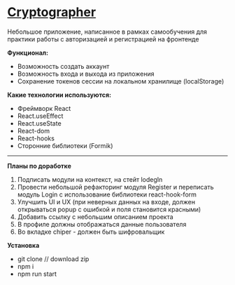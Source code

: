 # [Cryptographer](https://rudokopov.github.io/chiper)

Небольшое приложение, написанное в рамках самообучения для практики работы с авторизацией и регистрацией на фронтенде

**Функционал:**

- Возможность создать аккаунт
- Возможность входа и выхода из приложения
- Сохранение токенов сессии на локальном хранилище (localStorage)

**Какие технологии используются:**

- Фреймворк React
- React.useEffect
- React.useState
- React-dom
- React-hooks
- Сторонние библиотеки (Formik)

---

**Планы по доработке**

1. Подписать модули на контекст, на стейт lodegIn
2. Провести небольшой рефакторинг модуля Register и переписать модуль Login с использование библиотеки react-hook-form
3. Улучшить UI и UX (при неверных данных на входе, должен открываться popup с ошибкой и поля становится красными)
4. Добавить ссылку с небольшим описанием проекта
5. В профиле должны отображаться данные пользователя
6. Во вкладке chiper - должен быть шифровальщик

**Установка**

- git clone // download zip
- npm i
- npm run start
